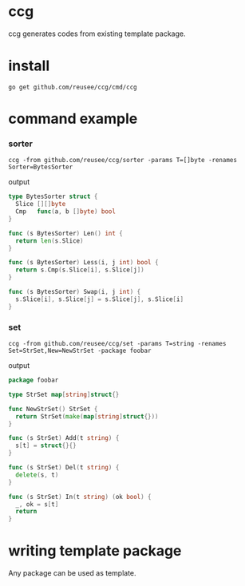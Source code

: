# ccg
ccg generates codes from existing template package.

# install
```
go get github.com/reusee/ccg/cmd/ccg
```

# command example

### sorter
```
ccg -from github.com/reusee/ccg/sorter -params T=[]byte -renames Sorter=BytesSorter
```
output
```go
type BytesSorter struct {
  Slice [][]byte
  Cmp   func(a, b []byte) bool
}

func (s BytesSorter) Len() int {
  return len(s.Slice)
}

func (s BytesSorter) Less(i, j int) bool {
  return s.Cmp(s.Slice[i], s.Slice[j])
}

func (s BytesSorter) Swap(i, j int) {
  s.Slice[i], s.Slice[j] = s.Slice[j], s.Slice[i]
}
```

### set
```
ccg -from github.com/reusee/ccg/set -params T=string -renames Set=StrSet,New=NewStrSet -package foobar
```
output
```go
package foobar

type StrSet map[string]struct{}

func NewStrSet() StrSet {
  return StrSet(make(map[string]struct{}))
}

func (s StrSet) Add(t string) {
  s[t] = struct{}{}
}

func (s StrSet) Del(t string) {
  delete(s, t)
}

func (s StrSet) In(t string) (ok bool) {
  _, ok = s[t]
  return
}
```

# writing template package
Any package can be used as template.
